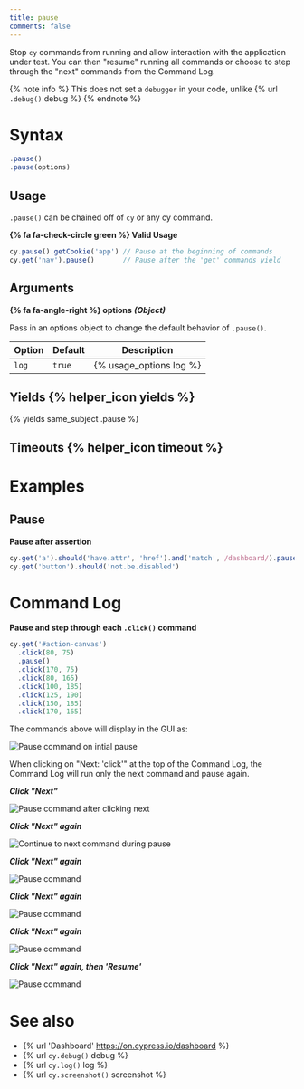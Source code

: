 ```yaml
---
title: pause
comments: false
---
```


Stop `cy` commands from running and allow interaction with the application under test. You can then "resume" running all commands or choose to step through the "next" commands from the Command Log.

{% note info %}
This does not set a `debugger` in your code, unlike {% url `.debug()` debug %}
{% endnote %}

# Syntax

```javascript
.pause()
.pause(options)
```

## Usage

`.pause()` can be chained off of `cy` or any cy command.

**{% fa fa-check-circle green %} Valid Usage**

```javascript
cy.pause().getCookie('app') // Pause at the beginning of commands
cy.get('nav').pause()       // Pause after the 'get' commands yield
```

## Arguments

**{% fa fa-angle-right %} options**  ***(Object)***

Pass in an options object to change the default behavior of `.pause()`.

Option | Default | Description
--- | --- | ---
`log` | `true` | {% usage_options log %}

## Yields {% helper_icon yields %}

{% yields same_subject .pause %}

## Timeouts {% helper_icon timeout %}

# Examples

## Pause

**Pause after assertion**

```javascript
cy.get('a').should('have.attr', 'href').and('match', /dashboard/).pause()
cy.get('button').should('not.be.disabled')
```

# Command Log

**Pause and step through each `.click()` command**

```javascript
cy.get('#action-canvas')
  .click(80, 75)
  .pause()
  .click(170, 75)
  .click(80, 165)
  .click(100, 185)
  .click(125, 190)
  .click(150, 185)
  .click(170, 165)
```

The commands above will display in the GUI as:

![Pause command on intial pause](/img/api/pause/initial-pause-in-gui-highlights-the-pause-command.png)

When clicking on "Next: 'click'" at the top of the Command Log, the Command Log will run only the next command and pause again.

***Click "Next"***

![Pause command after clicking next](/img/api/pause/next-goes-on-to-next-command-during-pause.png)

***Click "Next" again***

![Continue to next command during pause](/img/api/pause/continue-in-pause-command-just-like-debugger.png)

***Click "Next" again***

![Pause command](/img/api/pause/pause-goes-to-show-next-click.png)

***Click "Next" again***

![Pause command](/img/api/pause/clicking-on-canvas-continues-as-we-click-next.png)

***Click "Next" again***

![Pause command](/img/api/pause/last-next-click-before-out-test-is-finished.png)

***Click "Next" again, then 'Resume'***

![Pause command](/img/api/pause/next-then-resume-shows-our-test-has-ended.png)

# See also

- {% url 'Dashboard' https://on.cypress.io/dashboard %}
- {% url `cy.debug()` debug %}
- {% url `cy.log()` log %}
- {% url `cy.screenshot()` screenshot %}
